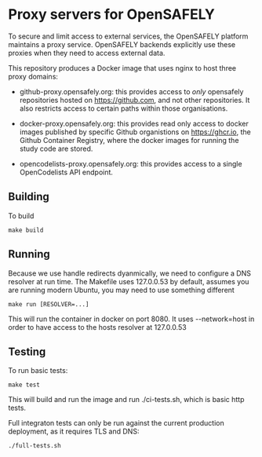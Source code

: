# Proxy servers for OpenSAFELY

To secure and limit access to external services, the OpenSAFELY platform
maintains a proxy service. OpenSAFELY backends explicitly use these proxies
when they need to access external data.

This repository produces a Docker image that uses nginx to host three proxy
domains:
 
 * github-proxy.opensafely.org: this provides access to *only* opensafely
   repositories hosted on https://github.com, and not other repositories. It
   also restricts access to certain paths within those organisations.

 * docker-proxy.opensafely.org: this provides read only access to docker images
   published by specific Github organistions on https://ghcr.io, the Github
   Container Registry, where the docker images for running the study code are
   stored.

 * opencodelists-proxy.opensafely.org: this provides access to a single OpenCodelists
   API endpoint.


## Building
 
To build

    make build

## Running

Because we use handle redirects dyanmically, we need to configure a DNS
resolver at run time. The Makefile uses 127.0.0.53 by default, assumes you are
running modern Ubuntu, you may need to use something different

    make run [RESOLVER=...]

This will run the container in docker on port 8080. It uses --network=host in
order to have access to the hosts resolver at 127.0.0.53

## Testing 

To run basic tests:

    make test

This will build and run the image and run ./ci-tests.sh, which is basic http
tests.

Full integraton tests can only be run against the current production
deployment, as it requires TLS and DNS:

    ./full-tests.sh
